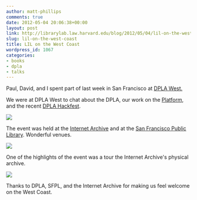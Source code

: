 ```yaml
---
author: matt-phillips
comments: true
date: 2012-05-04 20:06:38+00:00
layout: post
link: http://librarylab.law.harvard.edu/blog/2012/05/04/lil-on-the-west-coast/
slug: lil-on-the-west-coast
title: LIL on the West Coast
wordpress_id: 1067
categories:
- books
- dpla
- talks
---
```


Paul, David, and I spent part of last week in San Francisco at [DPLA West.](http://dp.la/get-involved/events/dplawest/)

We were at DPLA West to chat about the DPLA, our work on the [Platform](http://dp.la/dev/wiki/), and the recent [DPLA Hackfest](http://blogs.law.harvard.edu/dplaalpha/2012/04/06/dpla-hackathon-gives-developers-first-look-at-dpla-platform/).


[![](http://librarylab.law.harvard.edu/blog/wp-content/uploads/2012/05/IMG_0139-e1336163643710.jpg)](http://librarylab.law.harvard.edu/blog/wp-content/uploads/2012/05/IMG_0139-e1336163643710.jpg)


The event was held at the [Internet Archive](http://archive.org/) and at the [San Francisco Public Library](http://sfpl.org/). Wonderful venues.



[![](http://librarylab.law.harvard.edu/blog/wp-content/uploads/2012/05/IMG_01261-e1336163273737.jpg)](http://librarylab.law.harvard.edu/blog/wp-content/uploads/2012/05/IMG_01261-e1336163273737.jpg)


One of the highlights of the event was a tour the Internet Archive's physical archive.



[![](http://librarylab.law.harvard.edu/blog/wp-content/uploads/2012/05/IMG_0130-e1336163526102.jpg)](http://librarylab.law.harvard.edu/blog/wp-content/uploads/2012/05/IMG_0130-e1336163526102.jpg)



Thanks to DPLA, SFPL, and the Internet Archive for making us feel welcome on the West Coast.
